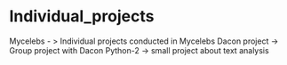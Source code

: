 # Individual_projects
Mycelebs - > Individual projects conducted in Mycelebs
Dacon project -> Group project with Dacon
Python-2 -> small project about text analysis